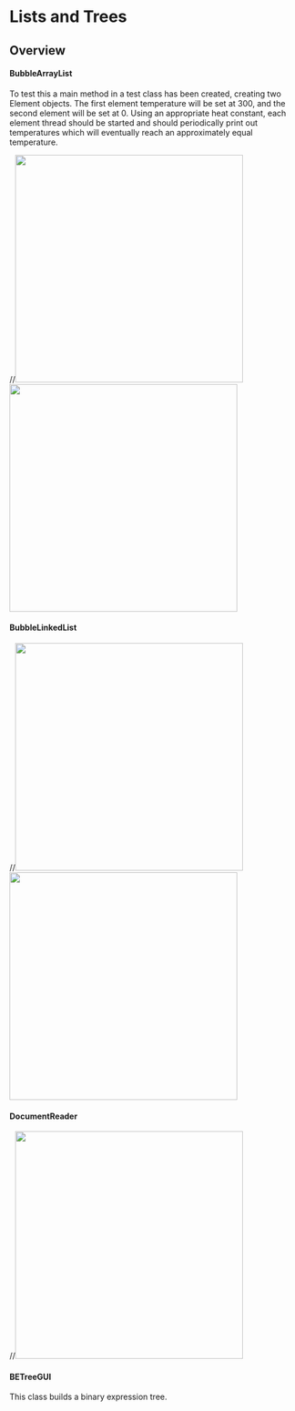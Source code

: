 # Lists and Trees

## Overview


#### BubbleArrayList
To test this a main method in a test class has been created, creating two Element objects. The first element temperature will be set at 300, and the second element will be set at 0. Using an appropriate heat constant, each element thread should be started and should periodically print out temperatures which will eventually reach an approximately equal temperature. 

//<img src="Hotplate/DSA-2019-A1-Element.png" height="400"> <img src="Hotplate/DSA-2019-A1-Element2.png" height="400">

#### BubbleLinkedList

//<img src="Hotplate/DSA-2019-A1-HotplateGUI.png" height="400"> <img src="Hotplate/DSA-2019-A1-HotplateGUI2.png" height="400"> 

#### DocumentReader

//<img src="Hotplate/DSA-2019-A1-LinkedRRSet.png" height="400">

#### BETreeGUI
This class builds a binary expression tree.

